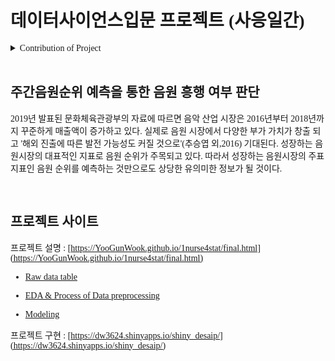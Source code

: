 
<style>
body{
     font-family: 나눔바른고딕;
}
</style>


# 데이터사이언스입문 프로젝트 (사응일간)

<details>
    <summary><a> Contribution of Project</a></summary>
    <p>
- 문헌고찰 : [백원희](https://github.com/Wonhee-baek), [이청파](https://github.com/leechungpa)

- Crawling : [강동원](https://github.com/dw3624), [오태환](https://github.com/dhxoghks95), [유건욱](https://github.com/YooGunWook), [이청파](https://github.com/leechungpa)

- Preprocessing : [백원희](https://github.com/Wonhee-baek), [오태환](https://github.com/dhxoghks95), [이청파](https://github.com/leechungpa)

- EDA : [오태환](https://github.com/dhxoghks95)

- Modeling : [유건욱](https://github.com/YooGunWook), [오태환](https://github.com/dhxoghks95)

- Github 관리 : [유건욱](https://github.com/YooGunWook), [이청파](https://github.com/leechungpa)

- 중간발표자료 Rmd(presentation) : [백원희](https://github.com/Wonhee-baek)

- 최종발표자료 RMD(html) : [유건욱](https://github.com/YooGunWook), [오태환](https://github.com/dhxoghks95), [이청파](https://github.com/leechungpa)

- Shiny Visualizaiton : [강동원](https://github.com/dw3624)
    </p>
</details>
<br>

## 주간음원순위 예측을 통한 음원 흥행 여부 판단 

2019년 발표된 문화체육관광부의 자료에 따르면 음악 산업 시장은 2016년부터 2018년까지 꾸준하게 매출액이 증가하고 있다. 실제로 음원 시장에서 다양한 부가 가치가 창출 되고 '해외 진출에 따른 발전 가능성도 커질 것으로'(추승엽 외,2016) 기대된다. 성장하는 음원시장의 대표적인 지표로 음원 순위가 주목되고 있다. 따라서 성장하는 음원시장의 주표지표인 음원 순위를 예측하는 것만으로도 상당한 유의미한 정보가 될 것이다.

<br>

## 프로젝트 사이트
프로젝트 설명 : [https://YooGunWook.github.io/1nurse4stat/final.html](https://YooGunWook.github.io/1nurse4stat/final.html) 

- [Raw data table](https://yoogunwook.github.io/1nurse4stat/table.html)

- [EDA & Process of Data preprocessing](https://yoogunwook.github.io/1nurse4stat/EDA_Preprocessing.html)

- [Modeling](https://yoogunwook.github.io/1nurse4stat/modeling.html)


프로젝트 구현 : [https://dw3624.shinyapps.io/shiny_desaip/](https://dw3624.shinyapps.io/shiny_desaip/)
<br>